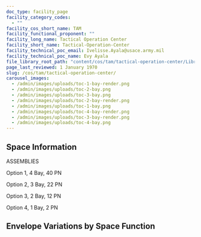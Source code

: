 ```yaml
---
doc_type: facility_page
facility_category_codes:
  - ""
facility_cos_short_name: TAM
facility_functional_proponent: ""
facility_long_name: Tactical Operation Center
facility_short_name: Tactical-Operation-Center
facility_technical_poc_email: Ivelisse.Ayala@usace.army.mil
facility_technical_poc_name: Evy Ayala
file_library_root_path: "content/cos/tam/tactical-operation-center/Library/"
page_last_reviewed: 1 January 1970
slug: /cos/tam/tactical-operation-center/
carousel_images:
  - /admin/images/uploads/toc-1-bay-render.png
  - /admin/images/uploads/toc-2-bay.png
  - /admin/images/uploads/toc-3-bay.png
  - /admin/images/uploads/toc-2-bay-render.png
  - /admin/images/uploads/toc-1-bay.png
  - /admin/images/uploads/toc-4-bay-render.png
  - /admin/images/uploads/toc-3-bay-render.png
  - /admin/images/uploads/toc-4-bay.png
---
```


## Space Information

ASSEMBLIES

Option 1, 4 Bay, 40 PN

Option 2, 3 Bay, 22 PN

Option 3, 2 Bay, 12 PN

Option 4, 1 Bay, 2 PN

## Envelope Variations by Space Function
